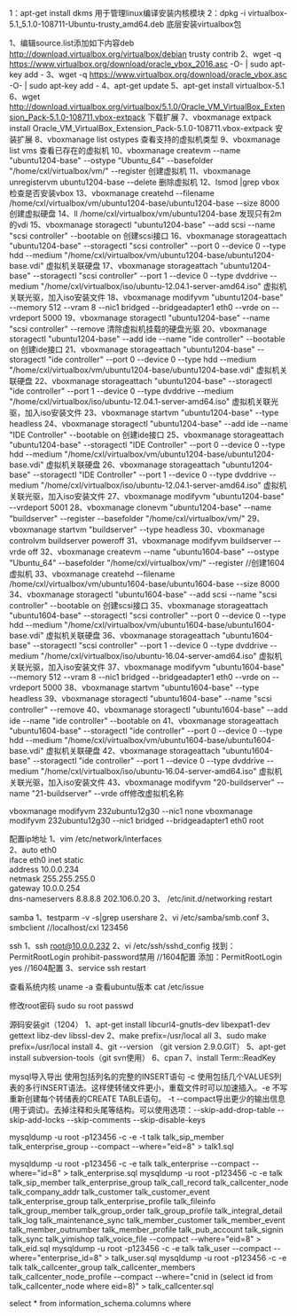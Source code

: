 1：apt-get install dkms 用于管理linux编译安装内核模块
2：dpkg -i virtualbox-5.1_5.1.0-108711-Ubuntu-trusty_amd64.deb 底层安装virtualbox包


1、编辑source.list添加如下内容deb http://download.virtualbox.org/virtualbox/debian trusty contrib
2、wget -q https://www.virtualbox.org/download/oracle_vbox_2016.asc -O- | sudo apt-key add -
3、wget -q https://www.virtualbox.org/download/oracle_vbox.asc -O- | sudo apt-key add -
4、apt-get update
5、apt-get install virtualbox-5.1
6、wget http://download.virtualbox.org/virtualbox/5.1.0/Oracle_VM_VirtualBox_Extension_Pack-5.1.0-108711.vbox-extpack 下载扩展
7、vboxmanage extpack install Oracle_VM_VirtualBox_Extension_Pack-5.1.0-108711.vbox-extpack 安装扩展 
8、vboxmanage list ostypes 查看支持的虚拟机类型
9、vboxmanage list vms 查看已存在的虚拟机
10、vboxmanage createvm --name "ubuntu1204-base" --ostype "Ubuntu_64" --basefolder "/home/cxl/virtualbox/vm/" --register 创建虚拟机
11、vboxmanage unregistervm ubuntu1204-base --delete 删除虚拟机
12、lsmod |grep vbox 检查是否安装vbox
13、vboxmanage createhd --filename /home/cxl/virtualbox/vm/ubuntu1204-base/ubuntu1204-base --size 8000 创建虚拟硬盘
14、ll /home/cxl/virtualbox/vm/ubuntu1204-base 发现只有2m的vdi 
15、vboxmanage storagectl "ubuntu1204-base" --add scsi  --name "scsi controller" --bootable on  创建scsi接口
16、vboxmanage storageattach "ubuntu1204-base" --storagectl "scsi controller" --port 0 --device 0 --type hdd --medium "/home/cxl/virtualbox/vm/ubuntu1204-base/ubuntu1204-base.vdi" 虚拟机关联硬盘
17、vboxmanage storageattach "ubuntu1204-base" --storagectl "scsi controller" --port 1 --device 0 --type dvddrive --medium "/home/cxl/virtualbox/iso/ubuntu-12.04.1-server-amd64.iso" 虚拟机关联光驱，加入iso安装文件
18、vboxmanage modifyvm "ubuntu1204-base" --memory 512 --vram 8 --nic1 bridged --bridgeadapter1 eth0 --vrde on --vrdeport 5000
19、vboxmanage storagectl "ubuntu1204-base" --name "scsi controller" --remove 清除虚拟机挂载的硬盘光驱
20、vboxmanage storagectl "ubuntu1204-base" --add ide  --name "ide controller" --bootable on  创建ide接口
21、vboxmanage storageattach "ubuntu1204-base" --storagectl "ide controller" --port 0 --device 0 --type hdd --medium "/home/cxl/virtualbox/vm/ubuntu1204-base/ubuntu1204-base.vdi" 虚拟机关联硬盘
22、vboxmanage storageattach "ubuntu1204-base" --storagectl "ide controller" --port 1 --device 0 --type dvddrive --medium "/home/cxl/virtualbox/iso/ubuntu-12.04.1-server-amd64.iso" 虚拟机关联光驱，加入iso安装文件
23、vboxmanage startvm "ubuntu1204-base" --type headless
24、vboxmanage storagectl "ubuntu1204-base" --add ide  --name "IDE Controller" --bootable on  创建ide接口
25、vboxmanage storageattach "ubuntu1204-base" --storagectl "IDE Controller" --port 0 --device 0 --type hdd --medium "/home/cxl/virtualbox/vm/ubuntu1204-base/ubuntu1204-base.vdi" 虚拟机关联硬盘
26、vboxmanage storageattach "ubuntu1204-base" --storagectl "IDE Controller" --port 1 --device 0 --type dvddrive --medium "/home/cxl/virtualbox/iso/ubuntu-12.04.1-server-amd64.iso" 虚拟机关联光驱，加入iso安装文件
27、vboxmanage modifyvm "ubuntu1204-base" --vrdeport 5001
28、vboxmanage clonevm "ubuntu1204-base" --name "buildserver" --register --basefolder "/home/cxl/virtualbox/vm/" 
29、vboxmanage startvm "buildserver" --type headless
30、vboxmanage controlvm buildserver poweroff
31、vboxmanage modifyvm buildserver --vrde off
32、vboxmanage createvm --name "ubuntu1604-base" --ostype "Ubuntu_64" --basefolder "/home/cxl/virtualbox/vm/" --register  //创建1604虚拟机
33、vboxmanage createhd --filename /home/cxl/virtualbox/vm/ubuntu1604-base/ubuntu1604-base --size 8000
34、vboxmanage storagectl "ubuntu1604-base" --add scsi  --name "scsi controller" --bootable on  创建scsi接口
35、vboxmanage storageattach "ubuntu1604-base" --storagectl "scsi controller" --port 0 --device 0 --type hdd --medium "/home/cxl/virtualbox/vm/ubuntu1604-base/ubuntu1604-base.vdi" 虚拟机关联硬盘
36、vboxmanage storageattach "ubuntu1604-base" --storagectl "scsi controller" --port 1 --device 0 --type dvddrive --medium "/home/cxl/virtualbox/iso/ubuntu-16.04-server-amd64.iso" 虚拟机关联光驱，加入iso安装文件
37、vboxmanage modifyvm "ubuntu1604-base" --memory 512 --vram 8 --nic1 bridged --bridgeadapter1 eth0 --vrde on --vrdeport 5000
38、vboxmanage startvm "ubuntu1604-base" --type headless
39、vboxmanage storagectl "ubuntu1604-base" --name "scsi controller" --remove
40、vboxmanage storagectl "ubuntu1604-base" --add ide  --name "ide controller" --bootable on
41、vboxmanage storageattach "ubuntu1604-base" --storagectl "ide controller" --port 0 --device 0 --type hdd --medium "/home/cxl/virtualbox/vm/ubuntu1604-base/ubuntu1604-base.vdi" 虚拟机关联硬盘
42、vboxmanage storageattach "ubuntu1604-base" --storagectl "ide controller" --port 1 --device 0 --type dvddrive --medium "/home/cxl/virtualbox/iso/ubuntu-16.04-server-amd64.iso" 虚拟机关联光驱，加入iso安装文件
43、vboxmanage modifyvm "20-buildserver" --name "21-buildserver" --vrde off修改虚拟机名称

  vboxmanage modifyvm 232ubuntu12g30 --nic1 none
  vboxmanage modifyvm 232ubuntu12g30 --nic1 bridged --bridgeadapter1 eth0
root


配置ip地址
1、vim /etc/network/interfaces  
2、auto eth0  
   iface eth0 inet static  
    address 10.0.0.234  
    netmask 255.255.255.0  
    gateway 10.0.0.254  
    dns-nameservers 8.8.8.8 202.106.0.20 
3、 /etc/init.d/networking restart

samba
1、testparm -v -s|grep usershare
2、vi /etc/samba/smb.conf
3、smbclient //localhost/cxl 123456

ssh
1、ssh root@10.0.0.232
2、vi /etc/ssh/sshd_config
找到：PermitRootLogin prohibit-password禁用 //1604配置
添加：PermitRootLogin yes //1604配置
3、service ssh restart

查看系统内核
uname -a
查看ubuntu版本
cat /etc/issue

修改root密码
sudo su root
passwd

源码安装git（1204）
1、apt-get install libcurl4-gnutls-dev libexpat1-dev gettext libz-dev libssl-dev
2、make prefix=/usr/local all
3、sudo make prefix=/usr/local install
4、git --version （git version 2.9.0.GIT）
5、apt-get install subversion-tools（git svn使用）
6、cpan
7、install Term::ReadKey

mysql导入导出
使用包括列名的完整的INSERT语句 -c
使用包括几个VALUES列表的多行INSERT语法。这样使转储文件更小，重载文件时可以加速插入。-e
不写重新创建每个转储表的CREATE TABLE语句。 -t
--compact导出更少的输出信息(用于调试)。去掉注释和头尾等结构。可以使用选项：--skip-add-drop-table  --skip-add-locks --skip-comments --skip-disable-keys

mysqldump -u root -p123456 -c -e -t talk talk_sip_member talk_enterprise_group --compact --where="eid=8" > talk1.sql

mysqldump -u root -p123456 -c -e  talk talk_enterprise --compact --where="id=8" > talk_enterprise.sql
mysqldump -u root -p123456 -c -e  talk talk_sip_member talk_enterprise_group talk_call_record talk_callcenter_node talk_company_addr talk_customer talk_customer_event talk_enterprise_group talk_enterprise_profile talk_fileinfo talk_group_member talk_group_order talk_group_profile talk_integral_detail talk_log talk_maintenance_sync talk_member_customer talk_member_event talk_member_outnumber talk_member_profile talk_pub_account talk_signin talk_sync talk_yimishop talk_voice_file --compact --where="eid=8" > talk_eid.sql
mysqldump -u root -p123456 -c -e  talk talk_user --compact --where="enterprise_id=8" > talk_user.sql
mysqldump -u root -p123456 -c -e  talk talk_callcenter_group talk_callcenter_members talk_callcenter_node_profile --compact --where="cnid in (select id from talk_callcenter_node where eid=8)" > talk_callcenter.sql

select * from information_schema.columns where 
